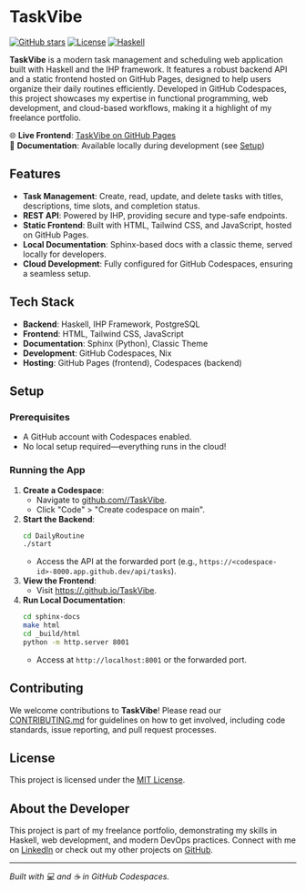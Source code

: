 # TaskVibe

[![GitHub stars](https://img.shields.io/github/stars/<your-username>/TaskVibe)](https://github.com/<your-username>/TaskVibe/stargazers)
[![License](https://img.shields.io/badge/license-MIT-blue.svg)](LICENSE)
[![Haskell](https://img.shields.io/badge/language-Haskell-brightgreen)](https://haskell.org)

**TaskVibe** is a modern task management and scheduling web application built with Haskell and the IHP framework. It features a robust backend API and a static frontend hosted on GitHub Pages, designed to help users organize their daily routines efficiently. Developed in GitHub Codespaces, this project showcases my expertise in functional programming, web development, and cloud-based workflows, making it a highlight of my freelance portfolio.

🌐 **Live Frontend**: [TaskVibe on GitHub Pages](https://<your-username>.github.io/TaskVibe)  
📖 **Documentation**: Available locally during development (see [Setup](#setup))

## Features

- **Task Management**: Create, read, update, and delete tasks with titles, descriptions, time slots, and completion status.
- **REST API**: Powered by IHP, providing secure and type-safe endpoints.
- **Static Frontend**: Built with HTML, Tailwind CSS, and JavaScript, hosted on GitHub Pages.
- **Local Documentation**: Sphinx-based docs with a classic theme, served locally for developers.
- **Cloud Development**: Fully configured for GitHub Codespaces, ensuring a seamless setup.

## Tech Stack

- **Backend**: Haskell, IHP Framework, PostgreSQL
- **Frontend**: HTML, Tailwind CSS, JavaScript
- **Documentation**: Sphinx (Python), Classic Theme
- **Development**: GitHub Codespaces, Nix
- **Hosting**: GitHub Pages (frontend), Codespaces (backend)

## Setup

### Prerequisites
- A GitHub account with Codespaces enabled.
- No local setup required—everything runs in the cloud!

### Running the App
1. **Create a Codespace**:
   - Navigate to [github.com/<your-username>/TaskVibe](https://github.com/<your-username>/TaskVibe).
   - Click "Code" > "Create codespace on main".
2. **Start the Backend**:
   ```bash
   cd DailyRoutine
   ./start
   ```
   - Access the API at the forwarded port (e.g., `https://<codespace-id>-8000.app.github.dev/api/tasks`).
3. **View the Frontend**:
   - Visit [https://<your-username>.github.io/TaskVibe](https://<your-username>.github.io/TaskVibe).
4. **Run Local Documentation**:
   ```bash
   cd sphinx-docs
   make html
   cd _build/html
   python -m http.server 8001
   ```
   - Access at `http://localhost:8001` or the forwarded port.

## Contributing

We welcome contributions to **TaskVibe**! Please read our [CONTRIBUTING.md](CONTRIBUTING.md) for guidelines on how to get involved, including code standards, issue reporting, and pull request processes.

## License

This project is licensed under the [MIT License](LICENSE).

## About the Developer

This project is part of my freelance portfolio, demonstrating my skills in Haskell, web development, and modern DevOps practices. Connect with me on [LinkedIn](https://linkedin.com/in/<your-linkedin>) or check out my other projects on [GitHub](https://github.com/<your-username>).

---

*Built with 💻 and ☕ in GitHub Codespaces.*